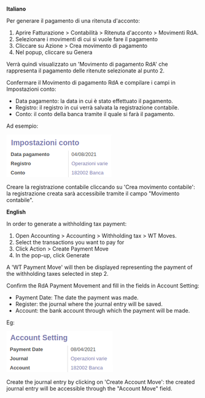**Italiano**

Per generare il pagamento di una ritenuta d'acconto:

1.  Aprire Fatturazione \> Contabilità \> Ritenuta d'acconto \> Movimenti RdA.
2.  Selezionare i movimenti di cui si vuole fare il pagamento
3.  Cliccare su Azione \> Crea movimento di pagamento
4.  Nel popup, cliccare su Genera

Verrà quindi visualizzato un 'Movimento di pagamento RdA' che rappresenta il pagamento
delle ritenute selezionate al punto 2.

Confermare il Movimento di pagamento RdA e compilare i campi in Impostazioni conto:

- Data pagamento: la data in cui è stato effettuato il pagamento.
- Registro: il registro in cui verrà salvata la registrazione contabile.
- Conto: il conto della banca tramite il quale si farà il pagamento.

Ad esempio:

![Configurazione movimento di pagamento RdA](../static/img/withholding_tax_move_payment_configuration_it.png)

Creare la registrazione contabile cliccando su 'Crea movimento contabile': la
registrazione creata sarà accessibile tramite il campo "Movimento contabile".

**English**

In order to generate a withholding tax payment:

1.  Open Accounting \> Accounting \> Withholding tax \> WT Moves.
2.  Select the transactions you want to pay for
3.  Click Action \> Create Payment Move
4.  In the pop-up, click Generate

A 'WT Payment Move' will then be displayed representing the payment of the withholding
taxes selected in step 2.

Confirm the RdA Payment Movement and fill in the fields in Account Setting:

- Payment Date: The date the payment was made.
- Register: the journal where the journal entry will be saved.
- Account: the bank account through which the payment will be made.

Eg:

![WT Payment Move configuration](../static/img/withholding_tax_move_payment_configuration.png)

Create the journal entry by clicking on 'Create Account Move': the created journal entry
will be accessible through the "Account Move" field.
